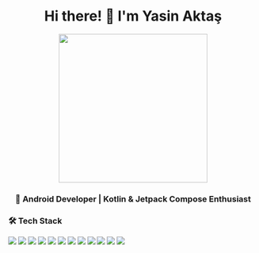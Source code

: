 <h1 align="center">Hi there! 👋 I'm Yasin Aktaş</h1>

<p align="center">
  <img src="https://media.giphy.com/media/WFZvB7VIXBgiz3oDXE/giphy.gif" width="300"/>
</p>

<h3 align="center">🚀 Android Developer | Kotlin & Jetpack Compose Enthusiast</h3>

### 🛠️ Tech Stack
<p align="left">
  <img src="https://img.shields.io/badge/Kotlin-7F52FF.svg?style=flat&logo=kotlin&logoColor=white" />
  <img src="https://img.shields.io/badge/Java-%23ED8B00.svg?style=flat&logo=java&logoColor=white" />
  <img src="https://img.shields.io/badge/Android-3DDC84.svg?style=flat&logo=android&logoColor=white" />
  <img src="https://img.shields.io/badge/PostgreSQL-316192.svg?style=flat&logo=postgresql&logoColor=white" />
  <img src="https://img.shields.io/badge/Microsoft%20SQL%20Server-CC2927.svg?style=flat&logo=microsoft-sql-server&logoColor=white" />
  <img src="https://img.shields.io/badge/C-00599C.svg?style=flat&logo=c&logoColor=white" />
  <img src="https://img.shields.io/badge/Spring%20Boot-6DB33F.svg?style=flat&logo=spring-boot&logoColor=white" />
  <img src="https://img.shields.io/badge/Postman-FF6C37.svg?style=flat&logo=postman&logoColor=white" />
  <img src="https://img.shields.io/badge/Spring%20Tool%20Suite-6DB33F.svg?style=flat&logo=spring&logoColor=white" />
  <img src="https://img.shields.io/badge/SQLite-003B57.svg?style=flat&logo=sqlite&logoColor=white" />
  <img src="https://img.shields.io/badge/GitHub-181717.svg?style=flat&logo=github&logoColor=white" />
  <img src="https://img.shields.io/badge/Git-F05032.svg?style=flat&logo=git&logoColor=white" />
</p>


<!--
**yasinaktas/yasinaktas** is a ✨ _special_ ✨ repository because its `README.md` (this file) appears on your GitHub profile.

Here are some ideas to get you started:

- 🔭 I’m currently working on ...
- 🌱 I’m currently learning ...
- 👯 I’m looking to collaborate on ...
- 🤔 I’m looking for help with ...
- 💬 Ask me about ...
- 📫 How to reach me: ...
- 😄 Pronouns: ...
- ⚡ Fun fact: ...
-->
